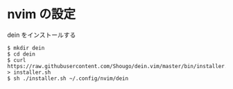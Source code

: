 # nvim の設定

dein をインストールする

```
$ mkdir dein
$ cd dein
$ curl https://raw.githubusercontent.com/Shougo/dein.vim/master/bin/installer.sh > installer.sh
$ sh ./installer.sh ~/.config/nvim/dein
```